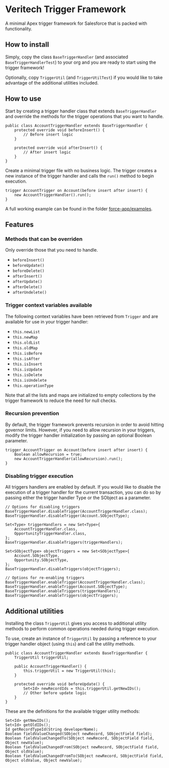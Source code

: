# Veritech Trigger Framework
A minimal Apex trigger framework for Salesforce that is packed with functionality.

## How to install
Simply, copy the class `BaseTriggerHandler` (and associated `BaseTriggerHandlerTest`) to your org and you are ready to start using the trigger framework!

Optionally, copy `TriggerUtil` (and `TriggerUtilTest`) if you would like to take advantage of the additional utilities included.

## How to use
Start by creating a trigger handler class that  extends `BaseTriggerHandler` and override the methods for the trigger operations that you want to handle.

```apex
public class AccountTriggerHandler extends BaseTriggerHandler {
    protected override void beforeInsert() {
        // Before insert logic
    }

    protected override void afterInsert() {
        // After insert logic
    }
}
```

Create a minimal trigger file with no business logic. The trigger creates a new instance of the trigger handler and calls the `run()` method to begin execution.

```apex
trigger AccountTrigger on Account(before insert after insert) {
    new AccountTriggerHandler().run();
}
```

A full working example can be found in the folder [force-app/examples](force-app/examples).

## Features
### Methods that can be overriden
Only override those that you need to handle.
- `beforeInsert()`
- `beforeUpdate()`
- `beforeDelete()`
- `afterInsert()`
- `afterUpdate()`
- `afterDelete()`
- `afterUndelete()`

### Trigger context variables available
The following context variables have been retrieved from `Trigger` and are available for use in your trigger handler:
- `this.newList`
- `this.newMap`
- `this.oldList`
- `this.oldMap`
- `this.isBefore`
- `this.isAfter`
- `this.isInsert`
- `this.isUpdate`
- `this.isDelete`
- `this.isUndelete`
- `this.operationType`

Note that all the lists and maps are initialized to empty collections by the trigger framework to reduce the need for null checks.

### Recursion prevention
By default, the trigger framework prevents recursion in order to avoid hitting governor limits. However, if you need to allow recursion in your triggers, modify the trigger handler initialization by passing an optional Boolean parameter.

```apex
trigger AccountTrigger on Account(before insert after insert) {
    Boolean allowRecursion = true;
    new AccountTriggerHandler(allowRecursion).run();
}
```

### Disabling trigger execution
All triggers handlers are enabled by default. If you would like to disable the execution of a trigger handler for the current transaction, you can do so by passing either the trigger handler Type or the SObject as a parameter.

```apex
// Options for disabling triggers
BaseTriggerHandler.disableTrigger(AccountTriggerHandler.class);
BaseTriggerHandler.disableTrigger(Account.SObjectType);

Set<Type> triggerHandlers = new Set<Type>{
    AccountTriggerHandler.class,
    OpportunityTriggerHandler.class,
};
BaseTriggerHandler.disableTriggers(triggerHandlers);

Set<SObjectType> objectTriggers = new Set<SObjectType>{
    Account.SObjectType,
    Opportunity.SObjectType,
};
BaseTriggerHandler.disableTriggers(objectTriggers);

// Options for re-enabling triggers
BaseTriggerHandler.enableTrigger(AccountTriggerHandler.class);
BaseTriggerHandler.enableTrigger(Account.SObjectType);
BaseTriggerHandler.enableTriggers(triggerHandlers);
BaseTriggerHandler.enableTriggers(objectTriggers);
```

## Additional utilities
Installing the class `TriggerUtil` gives you access to additional utility methods to perform common operations needed during trigger execution.

To use, create an instance of `TriggerUtil` by passing a reference to your trigger handler object (using `this`) and call the utility methods.

```apex
public class AccountTriggerHandler extends BaseTriggerHandler {
    TriggerUtil triggerUtil;

    public AccountTriggerHandler() {
        this.triggerUtil = new TriggerUtil(this);
    }

    protected override void beforeUpdate() {
        Set<Id> newRecordIds = this.triggerUtil.getNewIDs();
        // Other before update logic
    }
}
```

These are the definitions for the available trigger utility methods:

```apex
Set<Id> getNewIDs();
Set<Id> getOldIDs();
Id getRecordTypeId(String developerName);
Boolean fieldValueChanged(SObject newRecord, SObjectField field);
Boolean fieldValueChangedTo(SObject newRecord, SObjectField field, Object newValue);
Boolean fieldValueChangedFrom(SObject newRecord, SObjectField field, Object oldValue);
Boolean fieldValueChangedFromTo(SObject newRecord, SObjectField field, Object oldValue, Object newValue);
```